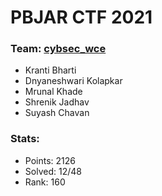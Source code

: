 # PBJAR CTF 2021

### Team: [cybsec_wce](https://ctftime.org/team/164611)
* Kranti Bharti
* Dnyaneshwari Kolapkar
* Mrunal Khade
* Shrenik Jadhav
* Suyash Chavan

### Stats:
* Points: 2126
* Solved: 12/48
* Rank: 160
